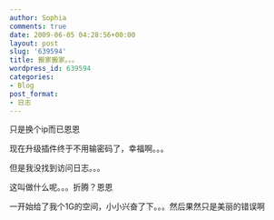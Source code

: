 ```yaml
---
author: Sophia
comments: true
date: 2009-06-05 04:28:56+00:00
layout: post
slug: '639594'
title: 搬家搬家。。。
wordpress_id: 639594
categories:
- Blog
post_format:
- 日志
---
```


只是换个ip而已恩恩

现在升级插件终于不用输密码了，幸福啊。。。

但是我没找到访问日志。。。

这叫做什么呢。。。折腾？恩恩

一开始给了我个1G的空间，小小兴奋了下。。。然后果然只是美丽的错误啊
